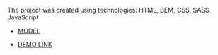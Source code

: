 The project was created using technologies: HTML, BEM, CSS, SASS, JavaScript

   - [MODEL](https://www.figma.com/file/KoqXM6Hb29OxXMEWCJU71A/Pricing-Page?node-id=104%3A303&t=ErpOx8DBfmVHuUu7-0)

   - [DEMO LINK](https://prince3378.github.io/pricing_page)